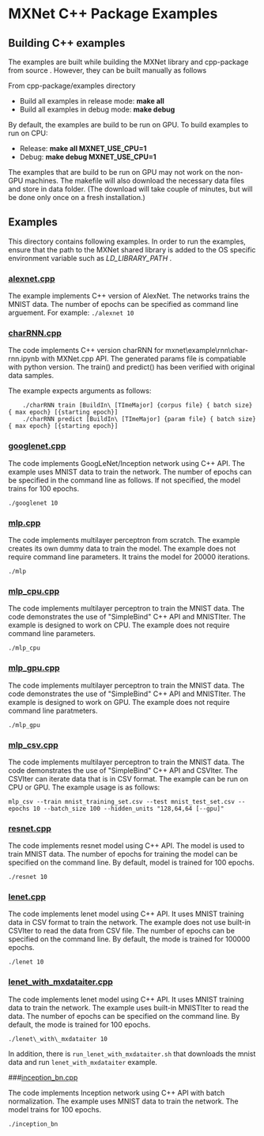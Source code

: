 # MXNet C++ Package Examples

## Building C++ examples

The examples are built while building the MXNet library and cpp-package from source . However, they can be built manually as follows

From cpp-package/examples directory

-  Build all examples in release mode: **make all**
-  Build all examples in debug mode: **make debug**

By default, the examples are build to be run on GPU. To build examples to run on CPU:

-  Release: **make all MXNET\_USE\_CPU=1**
-  Debug: **make debug MXNET\_USE\_CPU=1**

The examples that are build to be run on GPU may not work on the non-GPU machines.
The makefile will also download the necessary data files and store in data folder. (The download will take couple of minutes, but will be done only once on a fresh installation.)


## Examples

This directory contains following examples. In order to run the examples, ensure that the path to the MXNet shared library is added to the OS specific environment variable such as _LD\_LIBRARY\_PATH_ .

### [alexnet.cpp](<https://github.com/apache/incubator-mxnet/blob/master/cpp-package/example/alexnet.cpp>)

The example implements C++ version of AlexNet. The networks trains the MNIST data. The number of epochs can be specified as command line arguement. For example:
	```
	./alexnet 10
	```

### [charRNN.cpp](<https://github.com/apache/incubator-mxnet/blob/master/cpp-package/example/chaRNN.cpp>)

The code implements C++ version charRNN for mxnet\example\rnn\char-rnn.ipynb with MXNet.cpp API. The generated params file is compatiable with python version. The train() and predict() has been verified with original data samples.

The example expects arguments as follows:

```
	./charRNN train [BuildIn\ [TImeMajor] {corpus file} { batch size} { max epoch} [{starting epoch}]
	./charRNN predict [BuildIn\ [TImeMajor] {param file} { batch size} { max epoch} [{starting epoch}]
```
 
### [googlenet.cpp](<https://github.com/apache/incubator-mxnet/blob/master/cpp-package/example/googlenet.cpp>)

The code implements GoogLeNet/Inception network using C++ API. The example uses MNIST data to train the network. The number of epochs can be specified in the command line as follows. If not specified, the model trains for 100 epochs.

```
./googlenet 10
```

### [mlp.cpp](<https://github.com/apache/incubator-mxnet/blob/master/cpp-package/example/mlp.cpp>)

The code implements multilayer perceptron from scratch. The example creates its own dummy data to train the model. The example does not require command line parameters. It trains the model for 20000 iterations.

```
./mlp
```

### [mlp_cpu.cpp](<https://github.com/apache/incubator-mxnet/blob/master/cpp-package/example/mlp_cpu.cpp>)

The code implements multilayer perceptron to train the MNIST data. The code demonstrates the use of "SimpleBind"  C++ API and MNISTIter. The example is designed to work on CPU. The example does not require command line parameters.

```
./mlp_cpu
```

### [mlp_gpu.cpp](<https://github.com/apache/incubator-mxnet/blob/master/cpp-package/example/mlp_gpu.cpp>)
The code implements multilayer perceptron to train the MNIST data. The code demonstrates the use of "SimpleBind"  C++ API and MNISTIter. The example is designed to work on GPU. The example does not require command line paratmeters.

```
./mlp_gpu
```

### [mlp_csv.cpp](<https://github.com/apache/incubator-mxnet/blob/master/cpp-package/example/mlp_csv.cpp>)
The code implements multilayer perceptron to train the MNIST data. The code demonstrates the use of "SimpleBind"  C++ API and CSVIter. The CSVIter can iterate data that is in CSV format. The example can be run on CPU or GPU. The example usage is as follows:

```
mlp_csv --train mnist_training_set.csv --test mnist_test_set.csv --epochs 10 --batch_size 100 --hidden_units "128,64,64 [--gpu]"
```

### [resnet.cpp](<https://github.com/apache/incubator-mxnet/blob/master/cpp-package/example/resnet.cpp>)

The code implements resnet model using C++ API. The model is used to train MNIST data. The number of epochs for training the model can be specified on the command line. By default, model is trained for 100 epochs.

```
./resnet 10
```

### [lenet.cpp](<https://github.com/apache/incubator-mxnet/blob/master/cpp-package/example/lenet.cpp>)

The code implements lenet model using C++ API. It uses MNIST training data in CSV format to train the network. The example does not use built-in CSVIter to read the data from CSV file. The number of epochs can be specified on the command line. By default, the mode is trained for 100000 epochs.

```
./lenet 10
```
### [lenet\_with\_mxdataiter.cpp](<https://github.com/apache/incubator-mxnet/blob/master/cpp-package/example/mlp_cpu.cpp>)

The code implements lenet model using C++ API. It uses MNIST training data to train the network. The example uses built-in MNISTIter to read the data. The number of epochs can be specified on the command line. By default, the mode is trained for 100 epochs.

```
./lenet\_with\_mxdataiter 10
```

In addition, there is `run_lenet_with_mxdataiter.sh` that downloads the mnist data and run `lenet_with_mxdataiter` example.

###[inception_bn.cpp](<https://github.com/apache/incubator-mxnet/blob/master/cpp-package/example/inception_bn.cpp>)

The code implements Inception network using C++ API with batch normalization. The example uses MNIST data to train the network. The model trains for 100 epochs.

```
./inception_bn
```
